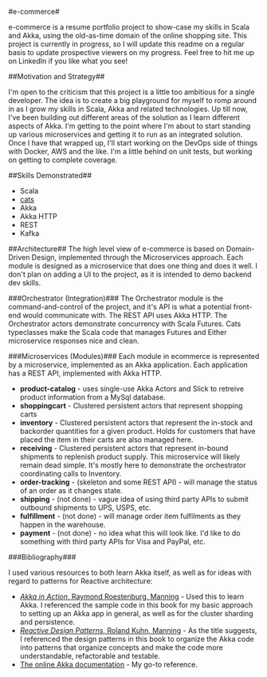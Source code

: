 #e-commerce#

e-commerce is a resume portfolio project to show-case my skills in Scala and Akka, using the old-as-time domain of the online shopping site. This project is currently in progress, so I will update this readme on a regular basis to update prospective viewers on my progress. Feel free to hit me up on LinkedIn if you like what you see!

##Motivation and Strategy##

I'm open to the criticism that this project is a little too ambitious for a single developer. The idea is to create a big playground for myself to romp around in as I grow my skills in Scala, Akka and related technologies. Up till now, I've been building out different areas of the solution as I learn different aspects of Akka. I'm getting to the point where I'm about to start standing up various microservices and getting it to run as an integrated solution. Once I have that wrapped up, I'll start working on the DevOps side of things with Docker, AWS and the like. I'm a little behind on unit tests, but working on getting to complete coverage.

##Skills Demonstrated##
* Scala
* [cats](https://github.com/typelevel/cats)
* Akka
* Akka HTTP
* REST
* Kafka


##Architecture##
The high level view of e-commerce is based on Domain-Driven Design, implemented through the Microservices approach. Each module is designed as a microservice that does one thing and does it well. I don't plan on adding a UI to the project, as it is intended to demo backend dev skills.

###Orchestrator (Integration)###
The Orchestrator module is the command-and-control of the project, and it's API is what a potential front-end would communicate with. The REST API uses Akka HTTP. The Orchestrator actors demonstrate concurrency with Scala Futures. Cats typeclasses make the Scala code that manages Futures and Either microservice responses nice and clean.

###Microservices (Modules)###
Each module in ecommerce is represented by a microservice, implemented as an Akka application. Each application has a REST API, implemented with Akka HTTP.

* **product-catalog** - uses single-use Akka Actors and Slick to retreive product information from a MySql database.
* **shoppingcart** - Clustered persistent actors that represent shopping carts
* **inventory** - Clustered persistent actors that represent the in-stock and backorder quantities for a given product. Holds for customers that have placed the item in their carts are also managed here.
* **receiving** - Clustered persistent actors that represent in-bound shipments to replenish product supply. This microservice will likely remain dead simple. It's mostly here to demonstrate the orchestrator coordinating calls to Inventory.
* **order-tracking** - (skeleton and some REST API) - will manage the status of an order as it changes state.
* **shipping** - (not done) - vague idea of using third party APIs to submit outbound shipments to UPS, USPS, etc.
* **fulfillment** - (not done) - will manage order item fulfilments as they happen in the warehouse.
* **payment** - (not done) - no idea what this will look like. I'd like to do something with third party APIs for Visa and PayPal, etc.

###Bibliography###

I used various resources to both learn Akka itself, as well as for ideas with regard to patterns for Reactive architecture:
* [*Akka in Action*, Raymond Roestenburg, Manning](https://www.manning.com/books/akka-in-action) - Used this to learn Akka. I referenced the sample code in this book for my basic approach to setting up an Akka app in general, as well as for the cluster sharding and persistence.
* [*Reactive Design Patterns*, Roland Kuhn, Manning](https://www.manning.com/books/reactive-design-patterns) - As the title suggests, I referenced the design patterns in this book to organize the Akka code into patterns that organize concepts and make the code more understandable, refactorable and testable.
* [The online Akka documentation](http://doc.akka.io/docs/akka/2.4/scala.html) - My go-to reference.